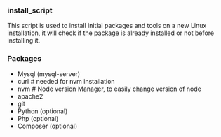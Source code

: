 ### install_script
This script is used to install initial packages and tools on a new Linux installation, it will check if the package is already installed or not before installing it.

### Packages
 - Mysql (mysql-server)
 - curl  # needed for nvm installation
 - nvm # Node version Manager, to easily change version of node
 - apache2
 - git
 - Python (optional)
 - Php (optional)
 - Composer (optional)
